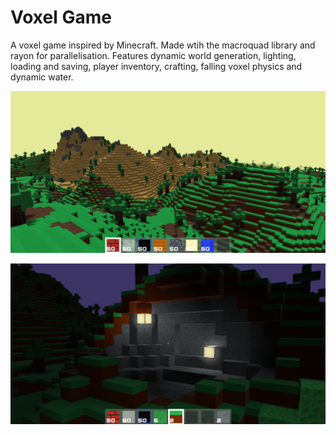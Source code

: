 # Voxel Game

A voxel game inspired by Minecraft. Made wtih the macroquad library and rayon for parallelisation. Features dynamic world generation, lighting, loading and saving, player inventory, crafting, falling voxel physics and dynamic water. 

![Screenshot1](https://github.com/IvanDimovSIT/voxel_game/blob/master/screenshot1.png)

![Screenshot2](https://github.com/IvanDimovSIT/voxel_game/blob/master/screenshot2.png)
